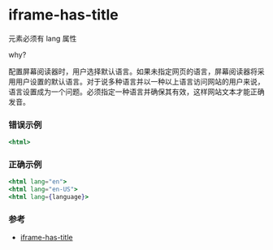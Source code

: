 # iframe-has-title

元素必须有 lang 属性

why?

配置屏幕阅读器时，用户选择默认语言。如果未指定网页的语言，屏幕阅读器将采用用户设置的默认语言。对于说多种语言并以一种以上语言访问网站的用户来说，语言设置成为一个问题。必须指定一种语言并确保其有效，这样网站文本才能正确发音。

### 错误示例

```jsx
<html>
```

### 正确示例

```jsx
<html lang="en">
<html lang="en-US">
<html lang={language}>
```

### 参考

- [iframe-has-title](https://github.com/jsx-eslint/eslint-plugin-react/blob/c42b624d0fb9ad647583a775ab9751091eec066f/docs/rules/iframe-has-title)
